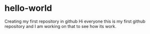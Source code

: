 # hello-world
Creating my first repository in github
Hi everyone this is my first github repository and I am working on that to see how its work.
